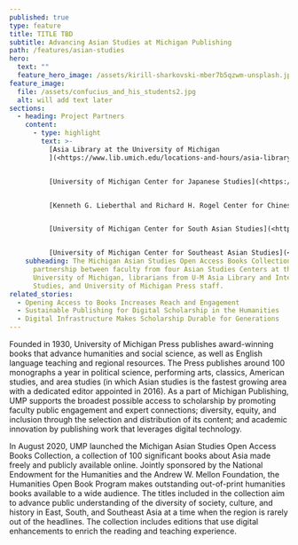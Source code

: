 ```yaml
---
published: true
type: feature
title: TITLE TBD
subtitle: Advancing Asian Studies at Michigan Publishing
path: /features/asian-studies
hero:
  text: ""
  feature_hero_image: /assets/kirill-sharkovski-mber7b5qzwm-unsplash.jpg
feature_image:
  file: /assets/confucius_and_his_students2.jpg
  alt: will add text later
sections:
  - heading: Project Partners
    content:
      - type: highlight
        text: >-
          [Asia Library at the University of Michigan
          ](<https://www.lib.umich.edu/locations-and-hours/asia-library/collections-and-history>)


          [University of Michigan Center for Japanese Studies](<https://ii.umich.edu/cjs>)


          [Kenneth G. Lieberthal and Richard H. Rogel Center for Chinese Studies at the University of Michigan](<https://ii.umich.edu/lrccs>) 


          [University of Michigan Center for South Asian Studies](<https://ii.umich.edu/csas>) 


          [University of Michigan Center for Southeast Asian Studies](<https://ii.umich.edu/cseas>)
    subheading: The Michigan Asian Studies Open Access Books Collection grew from a
      partnership between faculty from four Asian Studies Centers at the
      University of Michigan, librarians from U-M Asia Library and International
      Studies, and University of Michigan Press staff.
related_stories:
  - Opening Access to Books Increases Reach and Engagement
  - Sustainable Publishing for Digital Scholarship in the Humanities
  - Digital Infrastructure Makes Scholarship Durable for Generations
---
```

Founded in 1930, University of Michigan Press publishes award-winning books that advance humanities and social science, as well as English language teaching and regional resources. The Press publishes around 100 monographs a year in political science, performing arts, classics, American studies, and area studies (in which Asian studies is the fastest growing area with a dedicated editor appointed in 2016). As a part of Michigan Publishing, UMP supports the broadest possible access to scholarship by promoting faculty public engagement and expert connections; diversity, equity, and inclusion through the selection and distribution of its content; and academic innovation by publishing work that leverages digital technology.

In August 2020, UMP launched the Michigan Asian Studies Open Access Books Collection, a collection of 100 significant books about Asia made freely and publicly available online. Jointly sponsored by the National Endowment for the Humanities and the Andrew W. Mellon Foundation, the Humanities Open Book Program makes outstanding out-of-print humanities books available to a wide audience. The titles included in the collection aim to advance public understanding of the diversity of society, culture, and history in East, South, and Southeast Asia at a time when the region is rarely out of the headlines. The collection includes editions that use digital enhancements to enrich the reading and teaching experience.